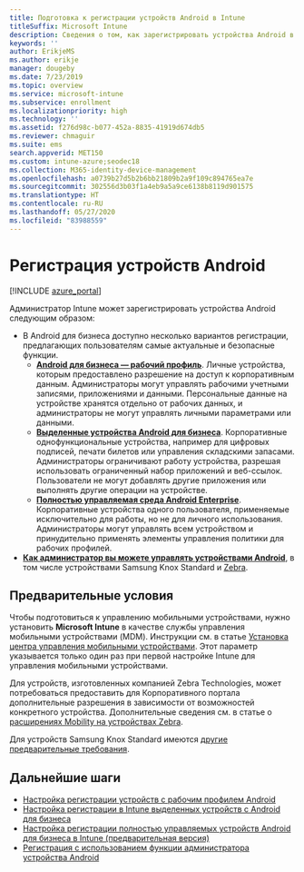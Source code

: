 ```yaml
---
title: Подготовка к регистрации устройств Android в Intune
titleSuffix: Microsoft Intune
description: Сведения о том, как зарегистрировать устройства Android в Intune.
keywords: ''
author: ErikjeMS
ms.author: erikje
manager: dougeby
ms.date: 7/23/2019
ms.topic: overview
ms.service: microsoft-intune
ms.subservice: enrollment
ms.localizationpriority: high
ms.technology: ''
ms.assetid: f276d98c-b077-452a-8835-41919d674db5
ms.reviewer: chmaguir
ms.suite: ems
search.appverid: MET150
ms.custom: intune-azure;seodec18
ms.collection: M365-identity-device-management
ms.openlocfilehash: a0739b27d5b2b6bb21809b2a9f109c894765ea7e
ms.sourcegitcommit: 302556d3b03f1a4eb9a5a9ce6138b8119d901575
ms.translationtype: HT
ms.contentlocale: ru-RU
ms.lasthandoff: 05/27/2020
ms.locfileid: "83988559"
---
```

# <a name="enroll-android-devices"></a>Регистрация устройств Android

[!INCLUDE [azure_portal](../includes/azure_portal.md)]

Администратор Intune может зарегистрировать устройства Android следующим образом:
- В Android для бизнеса доступно несколько вариантов регистрации, предлагающих пользователям самые актуальные и безопасные функции.
    - [**Android для бизнеса — рабочий профиль**](android-work-profile-enroll.md). Личные устройства, которым предоставлено разрешение на доступ к корпоративным данным. Администраторы могут управлять рабочими учетными записями, приложениями и данными. Персональные данные на устройстве хранятся отдельно от рабочих данных, и администраторы не могут управлять личными параметрами или данными. 
    - [**Выделенные устройства Android для бизнеса**](android-kiosk-enroll.md). Корпоративные однофункциональные устройства, например для цифровых подписей, печати билетов или управления складскими запасами. Администраторы ограничивают работу устройства, разрешая использовать ограниченный набор приложений и веб-ссылок. Пользователи не могут добавлять другие приложения или выполнять другие операции на устройстве.
    - [**Полностью управляемая среда Android Enterprise**](android-fully-managed-enroll.md). Корпоративные устройства одного пользователя, применяемые исключительно для работы, но не для личного использования. Администраторы могут управлять всем устройством и принудительно применять элементы управления политики для рабочих профилей. 
- [**Как администратор вы можете управлять устройствами Android**](android-enroll-device-administrator.md), в том числе устройствами Samsung Knox Standard и [Zebra](../configuration/android-zebra-mx-overview.md). 

## <a name="prerequisites"></a>Предварительные условия

Чтобы подготовиться к управлению мобильными устройствами, нужно установить **Microsoft Intune** в качестве службы управления мобильными устройствами (MDM). Инструкции см. в статье [Установка центра управления мобильными устройствами](../fundamentals/mdm-authority-set.md). Этот параметр указывается только один раз при первой настройке Intune для управления мобильными устройствами.

Для устройств, изготовленных компанией Zebra Technologies, может потребоваться предоставить для Корпоративного портала дополнительные разрешения в зависимости от возможностей конкретного устройства. Дополнительные сведения см. в статье о [расширениях Mobility на устройствах Zebra](../configuration/android-zebra-mx-overview.md).

Для устройств Samsung Knox Standard имеются [другие предварительные требования](android-samsung-knox-mobile-enroll.md).

## <a name="next-steps"></a>Дальнейшие шаги

- [Настройка регистрации устройств с рабочим профилем Android](android-work-profile-enroll.md)
- [Настройка регистрации в Intune выделенных устройств с Android для бизнеса](android-kiosk-enroll.md)
- [Настройка регистрации полностью управляемых устройств Android для бизнеса в Intune (предварительная версия)](android-fully-managed-enroll.md)
- [Регистрация с использованием функции администратора устройства Android](android-enroll-device-administrator.md)

